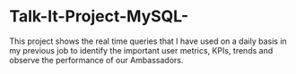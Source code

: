 # Talk-It-Project-MySQL-
This project shows the real time queries that I have used on a daily basis in my previous job to identify the important user metrics, KPIs, trends and observe the performance of our Ambassadors.
